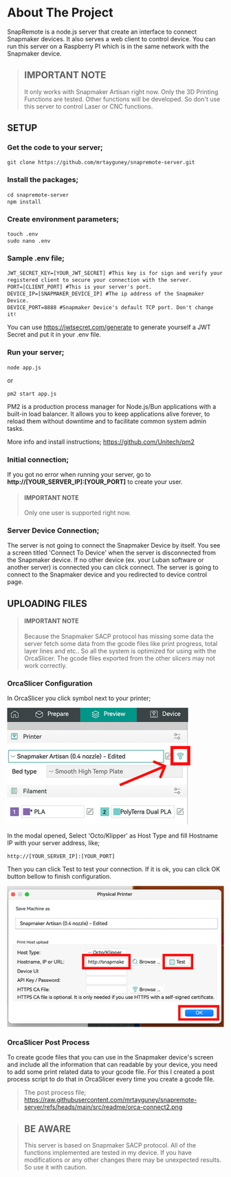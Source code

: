 # About The Project

SnapRemote is a node.js server that create an interface to connect Snapmaker devices. It also serves a web client to
control device. You can run this server on a Raspberry PI which is in the same network with the Snapmaker device.


> ## IMPORTANT NOTE
> It only works with Snapmaker Artisan right now. Only the 3D Printing Functions are tested. Other functions will be
> developed. So don't use this server to control Laser or CNC functions.

## SETUP

### Get the code to your server;

```
git clone https://github.com/mrtayguney/snapremote-server.git
```

### Install the packages;

```
cd snapremote-server
npm install
```

### Create environment parameters;

```
touch .env
sudo nano .env
```

### Sample .env file;

```
JWT_SECRET_KEY=[YOUR_JWT_SECRET] #This key is for sign and verify your registered client to secure your connection with the server.
PORT=[CLIENT_PORT] #This is your server's port.
DEVICE_IP=[SNAPMAKER_DEVICE_IP] #The ip address of the Snapmaker Device.
DEVICE_PORT=8888 #Snapmaker Device's default TCP port. Don't change it!
```

You can use https://jwtsecret.com/generate to generate yourself a JWT Secret and put it in your .env file.

### Run your server;

```
node app.js
```

or

```
pm2 start app.js
```

PM2 is a production process manager for Node.js/Bun applications with a built-in load balancer. It allows you to keep
applications alive forever, to reload them without downtime and to facilitate common system admin tasks.

More info and install instructions; https://github.com/Unitech/pm2

### Initial connection;

If you got no error when running your server, go to **http://[YOUR_SERVER_IP]:[YOUR_PORT]** to create your user.

> #### IMPORTANT NOTE
> Only one user is supported right now.

### Server Device Connection;

The server is not going to connect the Snapmaker Device by itself. You see a screen titled 'Connect To Device' when the
server is disconnected from the Snapmaker device. If no other device (ex. your Luban software or another server) is
connected you can
click connect. The server is going to connect to the Snapmaker device and you redirected to device control page.

## UPLOADING FILES

> #### IMPORTANT NOTE
> Because the Snapmaker SACP protocol has missing some data the server fetch some data from the gcode files like print
> progress, total layer lines and etc.. So all the system is optimized for using with the OrcaSlicer. The gcode files
> exported from the other slicers may not work correctly.

### OrcaSlicer Configuration

In OrcaSlicer you click symbol next to your printer;

![orca connection](https://raw.githubusercontent.com/mrtayguney/snapremote-server/refs/heads/main/src/readme/orca-connect.png "Logo Title Text 1")

In the modal opened, Select 'Octo/Klipper' as Host Type and fill Hostname IP with your server address, like;

```
http://[YOUR_SERVER_IP]:[YOUR_PORT]
```

Then you can click Test to test your connection. If it is ok, you can click OK button bellow to finish configuration.

![orca connection configuration](https://raw.githubusercontent.com/mrtayguney/snapremote-server/refs/heads/main/src/readme/orca-connect2.png "Logo Title Text 1")

### OrcaSlicer Post Process

To create gcode files that you can use in the Snapmaker device's screen and include all the information that can
readable by your device, you need to add some print related data to your gcode file. For this I created a post process
script to do that in OrcaSlicer every time you create a gcode file.

>The post process file;
> https://raw.githubusercontent.com/mrtayguney/snapremote-server/refs/heads/main/src/readme/orca-connect2.png



> ## BE AWARE
> This server is based on Snapmaker SACP protocol. All of the functions implemented are tested in my device. If you have
> modifications or any other changes there may be unexpected results. So use it with caution.
